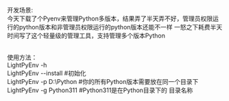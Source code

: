 开发场景:</br>
今天下载了个Pyenv来管理Python多版本，结果弄了半天弄不好，管理员权限运行的python版本和非管理员权限运行的python版本还能不一样
一怒之下耗费半天时间写了这个轻量级的管理工具，支持管理多个版本Python

</br>
使用方法：</br>
LightPyEnv -h
</br>
LightPyEnv --install    #初始化
</br>
LightPyEnv -p D:\Python    #你的所有Python版本需要放在同一个目录下
</br>
LightPyEnv -g Python311    #Python311是在Python目录下的 目录名称
